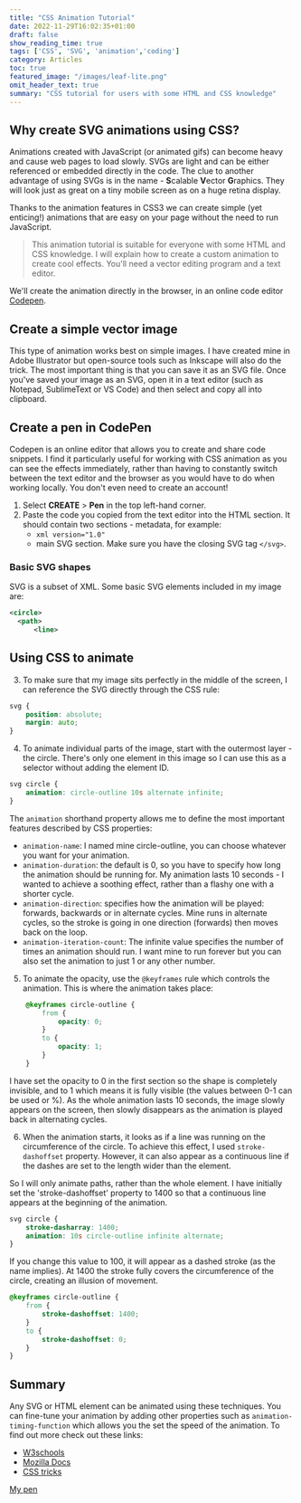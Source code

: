 ```yaml
---
title: "CSS Animation Tutorial"
date: 2022-11-29T16:02:35+01:00
draft: false
show_reading_time: true
tags: ['CSS', 'SVG', 'animation','coding']
category: Articles
toc: true
featured_image: "/images/leaf-lite.png"
omit_header_text: true
summary: "CSS tutorial for users with some HTML and CSS knowledge"
---
```


## Why create SVG animations using CSS?

Animations created with JavaScript (or animated gifs) can become heavy and cause web pages to load slowly. 
SVGs are light and can be either referenced or embedded directly in the code. The clue to another advantage of using SVGs is in the name - **S**calable **V**ector **G**raphics. 
They will look just as great on a tiny mobile screen as on a huge retina display.

Thanks to the animation features in CSS3 we can create simple (yet enticing!) animations that are easy on your page without the need to run JavaScript.

> This animation tutorial is suitable for everyone with some HTML and CSS knowledge. 
> I will explain how to create a custom animation to create cool effects.
> You'll need a vector editing program and a text editor. 
 
We'll create the animation directly in the browser, in an online code editor [Codepen](https://codepen.io/).

## Create a simple vector image

This type of animation works best on simple images. I have created mine in Adobe Illustrator but open-source tools such as Inkscape will also do the trick. 
The most important thing is that you can save it as an SVG file.
Once you've saved your image as an SVG, open it in a text editor (such as Notepad, SublimeText or VS Code) and then select and copy all into clipboard.

## Create a pen in CodePen

Codepen is an online editor that allows you to create and share code snippets. I find it particularly useful for working with CSS animation as you can see the effects immediately, rather than having to constantly switch between the text editor and the browser as you would have to do when working locally. 
You don't even need to create an account! 

1. Select **CREATE** > **Pen** in the top left-hand corner.
2. Paste the code you copied from the text editor into the HTML section. 
    It should contain two sections - metadata, for example:
    - `xml version="1.0"`
    - main SVG section. Make sure you have the closing SVG tag `</svg>`.

### Basic SVG shapes

SVG is a subset of XML. Some basic SVG elements included in my image are:

  ```xml
<circle>
	<path>
		<line>
   ```

## Using CSS to animate

3. To make sure that my image sits perfectly in the middle of the screen, I can reference the SVG directly through the CSS rule:

```css
svg {
    position: absolute;
    margin: auto;
}
```

4. To animate individual parts of the image, start with the outermost layer - the circle. There's only one element in this image so I can use this as a selector without adding the element ID.

```css
svg circle {
    animation: circle-outline 10s alternate infinite;
}

```

The `animation` shorthand property allows me to define the most important features described by CSS properties:
- `animation-name`: 
    I named mine circle-outline, you can choose whatever you want for your animation.
- `animation-duration`: 
    the default is 0, so you have to specify how long the animation should be running for. 
    My animation lasts 10 seconds - I wanted to achieve a soothing effect, rather than a flashy one with a shorter cycle. 
- `animation-direction`: 
    specifies how the animation will be played: forwards, backwards or in alternate cycles. Mine runs in alternate cycles, so the stroke is going in one direction (forwards) then moves back on the loop.
- `animation-iteration-count`: 
    The infinite value specifies the number of times an animation should run. I want mine to run forever but you can also set the animation to just 1 or any other number.

5. To animate the opacity, use the `@keyframes` rule which controls the animation. 
This is where the animation takes place:

```css 
    @keyframes circle-outline {
        from {
            opacity: 0;
        }
        to {
            opacity: 1;
        }
    }
```

I have set the opacity to 0 in the first section so the shape is completely invisible, and to 1 which means it is fully visible (the values between 0-1 can be used or %). As the whole animation lasts 10 seconds, the image slowly appears on the screen, then slowly disappears as the animation is played back in alternating cycles.

6. When the animation starts, it looks as if a line was running on the circumference of the circle. To achieve this effect, I used `stroke-dashoffset` property. 
However, it can also appear as a continuous line if the dashes are set to the length wider than the element. 

So I will only animate paths, rather than the whole element.  I have initially set the 'stroke-dashoffset' property to 1400 so that a continuous line appears at the beginning of the animation.

```css
svg circle {
    stroke-dasharray: 1400;
    animation: 10s circle-outline infinite alternate;
}
```

If you change this value to 100, it will appear as a dashed stroke (as the name implies). At 1400 the stroke fully covers the circumference of the circle, creating an illusion of movement.

```css
@keyframes circle-outline {
    from {
        stroke-dashoffset: 1400;
    }
    to {
        stroke-dashoffset: 0;
    }
}
```

## Summary

Any SVG or HTML element can be animated using these techniques. You can fine-tune your animation by adding other properties such as `animation-timing-function` which allows you the set the speed of the animation. 
To find out more check out these links:
- [W3schools](https://www.w3schools.com/css/css3_animations.asp)
- [Mozilla Docs](https://developer.mozilla.org/en-US/docs/Web/CSS/CSS_Animations/Using_CSS_animations)
- [CSS tricks](https://css-tricks.com/almanac/properties/a/animation/)

[My pen](https://codepen.io/anka/pen/pJROva)